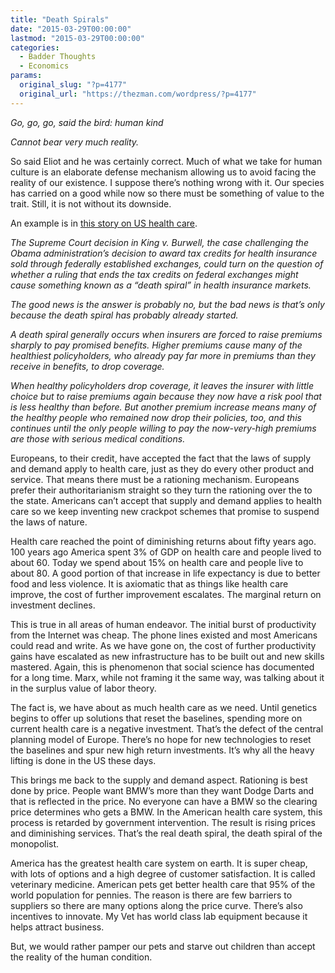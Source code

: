 ```yaml
---
title: "Death Spirals"
date: "2015-03-29T00:00:00"
lastmod: "2015-03-29T00:00:00"
categories:
  - Badder Thoughts
  - Economics
params:
  original_slug: "?p=4177"
  original_url: "https://thezman.com/wordpress/?p=4177"
---
```


*Go, go, go, said the bird: human kind*

*Cannot bear very much reality.*

So said Eliot and he was certainly correct. Much of what we take for
human culture is an elaborate defense mechanism allowing us to avoid
facing the reality of our existence. I suppose there’s nothing wrong
with it. Our species has carried on a good while now so there must be
something of value to the trait. Still, it is not without its downside.

An example is in [this story on US health
care](http://www.washingtontimes.com/news/2015/mar/26/susan-parnell-the-obamacare-death-spiral-may-have-/).

*The Supreme Court decision in King v. Burwell, the case challenging the
Obama administration’s decision to award tax credits for health
insurance sold through federally established exchanges, could turn on
the question of whether a ruling that ends the tax credits on federal
exchanges might cause something known as a “death spiral” in health
insurance markets.*

*The good news is the answer is probably no, but the bad news is that’s
only because the death spiral has probably already started.*

*A death spiral generally occurs when insurers are forced to raise
premiums sharply to pay promised benefits. Higher premiums cause many of
the healthiest policyholders, who already pay far more in premiums than
they receive in benefits, to drop coverage.*

*When healthy policyholders drop coverage, it leaves the insurer with
little choice but to raise premiums again because they now have a risk
pool that is less healthy than before. But another premium increase
means many of the healthy people who remained now drop their policies,
too, and this continues until the only people willing to pay the
now-very-high premiums are those with serious medical conditions.*

Europeans, to their credit, have accepted the fact that the laws of
supply and demand apply to health care, just as they do every other
product and service. That means there must be a rationing mechanism.
Europeans prefer their authoritarianism straight so they turn the
rationing over the to the state. Americans can’t accept that supply and
demand applies to health care so we keep inventing new crackpot schemes
that promise to suspend the laws of nature.

Health care reached the point of diminishing returns about fifty years
ago. 100 years ago America spent 3% of GDP on health care and people
lived to about 60. Today we spend about 15% on health care and people
live to about 80. A good portion of that increase in life expectancy is
due to better food and less violence. It is axiomatic that as things
like health care improve, the cost of further improvement escalates. The
marginal return on investment declines.

This is true in all areas of human endeavor. The initial burst of
productivity from the Internet was cheap. The phone lines existed and
most Americans could read and write. As we have gone on, the cost of
further productivity gains have escalated as new infrastructure has to
be built out and new skills mastered. Again, this is phenomenon that
social science has documented for a long time. Marx, while not framing
it the same way, was talking about it in the surplus value of labor
theory.

The fact is, we have about as much health care as we need. Until
genetics begins to offer up solutions that reset the baselines, spending
more on current health care is a negative investment. That’s the defect
of the central planning model of Europe. There’s no hope for new
technologies to reset the baselines and spur new high return
investments. It’s why all the heavy lifting is done in the US these
days.

This brings me back to the supply and demand aspect. Rationing is best
done by price. People want BMW’s more than they want Dodge Darts and
that is reflected in the price. No everyone can have a BMW so the
clearing price determines who gets a BMW. In the American health care
system, this process is retarded by government intervention. The result
is rising prices and diminishing services. That’s the real death spiral,
the death spiral of the monopolist.

America has the greatest health care system on earth. It is super cheap,
with lots of options and a high degree of customer satisfaction. It is
called veterinary medicine. American pets get better health care that
95% of the world population for pennies. The reason is there are few
barriers to suppliers so there are many options along the price curve.
There’s also incentives to innovate. My Vet has world class lab
equipment because it helps attract business.

But, we would rather pamper our pets and starve out children than accept
the reality of the human condition.
